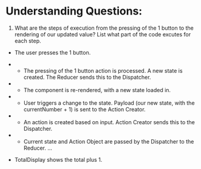 # Understanding Questions:
1. What are the steps of execution from the pressing of the 1 button to the rendering of our updated value? List what part of the code excutes for each step.
* The user presses the 1 button.
* - The pressing of the 1 button action is processed. A new state is created. The Reducer sends this to the Dispatcher.
* - The component is re-rendered, with a new state loaded in.
* - User triggers a change to the state. Payload (our new state, with the currentNumber + 1) is sent to the Action Creator.
* - An action is created based on input. Action Creator sends this to the Dispatcher.
* - Current state and Action Object are passed by the Dispatcher to the Reducer.
...

* TotalDisplay shows the total plus 1.
